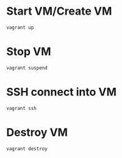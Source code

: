 # Start VM/Create VM
```
vagrant up
```

# Stop VM
```
vagrant suspend
```

# SSH connect into VM
```
vagrant ssh
```

# Destroy VM
```
vagrant destroy
```

